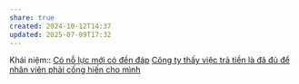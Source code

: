```yaml
---
share: true
created: 2024-10-12T14:37
updated: 2025-07-09T17:32
---
```

Khái niệm:: 
[Có nỗ lực mới có đền đáp](./C%C3%B3%20n%E1%BB%97%20l%E1%BB%B1c%20m%E1%BB%9Bi%20c%C3%B3%20%C4%91%E1%BB%81n%20%C4%91%C3%A1p.md)
[Công ty thấy việc trả tiền là đã đủ để nhân viên phải cống hiến cho mình](../../../%E2%9A%A1Hi%E1%BB%83u%20bi%E1%BA%BFt%20s%C3%A2u/%C4%90%E1%BA%A1o%20%C4%91%E1%BB%A9c,%20ph%C3%A1p%20lu%E1%BA%ADt.%20Kinh%20t%E1%BA%BF%20ch%C3%ADnh%20tr%E1%BB%8B/Ch%E1%BB%A7%20ngh%C4%A9a%20t%C6%B0%20b%E1%BA%A3n,%20t%C3%A2n%20t%E1%BB%B1%20do/C%C3%B4ng%20ty%20th%E1%BA%A5y%20vi%E1%BB%87c%20tr%E1%BA%A3%20ti%E1%BB%81n%20l%C3%A0%20%C4%91%C3%A3%20%C4%91%E1%BB%A7%20%C4%91%E1%BB%83%20nh%C3%A2n%20vi%C3%AAn%20ph%E1%BA%A3i%20c%E1%BB%91ng%20hi%E1%BA%BFn%20cho%20m%C3%ACnh.md)

